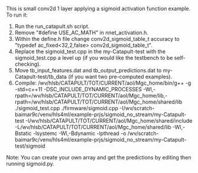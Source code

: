 This is small conv2d 1 layer applying a sigmoid activation function example. To run it:
1. Run the run_catapult.sh script.
2. Remove "#define USE_AC_MATH" in nnet_activation.h.
3. Within the define.h file change conv2d_sigmoid_table_t accuracy to "typedef ac_fixed<32,2,false> conv2d_sigmoid_table_t".
4. Replace the sigmoid_test.cpp in the my-Catapult-test with the sigmoid_test.cpp a level up (if you would like the testbench to be self-checking).
5. Move tb_input_features.dat and tb_output_predictions.dat to my-Catapult-test/tb_data (if you want two pre-computed examples).
6. Compile:
/wv/hlsb/CATAPULT/TOT/CURRENT/aol/Mgc_home/bin/g++ -g -std=c++11 -DSC_INCLUDE_DYNAMIC_PROCESSES -Wl,-rpath=/wv/hlsb/CATAPULT/TOT/CURRENT/aol/Mgc_home/lib,-rpath=/wv/hlsb/CATAPULT/TOT/CURRENT/aol/Mgc_home/shared/lib ./sigmoid_test.cpp ./firmware/sigmoid.cpp -I/wv/scratch-baimar9c/venv/hls4ml/example-prjs/sigmoid_no_stream/my-Catapult-test -I/wv/hlsb/CATAPULT/TOT/CURRENT/aol/Mgc_home/shared/include -L/wv/hlsb/CATAPULT/TOT/CURRENT/aol/Mgc_home/shared/lib -Wl,-Bstatic -lsystemc -Wl,-Bdynamic -lpthread -o /wv/scratch-baimar9c/venv/hls4ml/example-prjs/sigmoid_no_stream/my-Catapult-test/sigmoid

Note: You can create your own array and get the predictions by editing then running sigmoid.py. 
